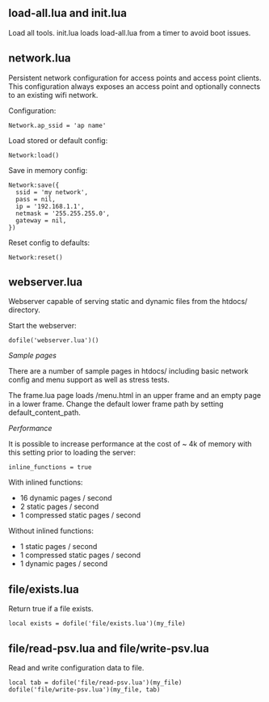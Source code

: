 load-all.lua and init.lua
-------------------------
Load all tools.  init.lua loads load-all.lua from a timer to avoid boot issues.


network.lua
-----------
Persistent network configuration for access points and access point clients.  This configuration always exposes an access point and optionally connects to an existing wifi network.

Configuration:

    Network.ap_ssid = 'ap name'

Load stored or default config:

    Network:load()

Save in memory config:

    Network:save({
      ssid = 'my network',
      pass = nil,
      ip = '192.168.1.1',
      netmask = '255.255.255.0',
      gateway = nil,
    })

Reset config to defaults:

    Network:reset()


webserver.lua
-------------
Webserver capable of serving static and dynamic files from the htdocs/ directory.

Start the webserver:

    dofile('webserver.lua')()

*Sample pages*

There are a number of sample pages in htdocs/ including basic network config and menu support as well as stress tests.
		
The frame.lua page loads /menu.html in an upper frame and an empty page in a lower frame.  Change the default lower frame path by setting default_content_path.

*Performance*

It is possible to increase performance at the cost of ~ 4k of memory with this setting prior to loading the server:

    inline_functions = true

With inlined functions:

 - 16 dynamic pages / second
 - 2 static pages / second
 - 1 compressed static pages / second

Without inlined functions:

 - 1 static pages / second
 - 1 compressed static pages / second
 - 1 dynamic pages / second


file/exists.lua
------------------------------
Return true if a file exists.

    local exists = dofile('file/exists.lua')(my_file)

		
file/read-psv.lua and file/write-psv.lua
------------------------------
Read and write configuration data to file.

    local tab = dofile('file/read-psv.lua')(my_file)
    dofile('file/write-psv.lua')(my_file, tab)
